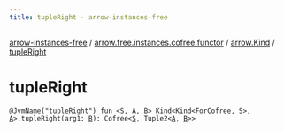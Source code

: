 ```yaml
---
title: tupleRight - arrow-instances-free
---
```


[arrow-instances-free](../../index.html) / [arrow.free.instances.cofree.functor](../index.html) / [arrow.Kind](index.html) / [tupleRight](./tuple-right.html)

# tupleRight

`@JvmName("tupleRight") fun <S, A, B> Kind<Kind<ForCofree, `[`S`](tuple-right.html#S)`>, `[`A`](tuple-right.html#A)`>.tupleRight(arg1: `[`B`](tuple-right.html#B)`): Cofree<`[`S`](tuple-right.html#S)`, Tuple2<`[`A`](tuple-right.html#A)`, `[`B`](tuple-right.html#B)`>>`